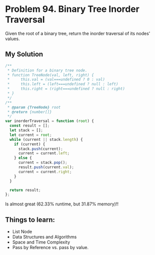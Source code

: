 # Problem 94. Binary Tree Inorder Traversal

Given the root of a binary tree, return the inorder traversal of its nodes' values.

## My Solution

```js
/**
 * Definition for a binary tree node.
 * function TreeNode(val, left, right) {
 *     this.val = (val===undefined ? 0 : val)
 *     this.left = (left===undefined ? null : left)
 *     this.right = (right===undefined ? null : right)
 * }
 */
/**
 * @param {TreeNode} root
 * @return {number[]}
 */
var inorderTraversal = function (root) {
  const result = [];
  let stack = [];
  let current = root;
  while (current || stack.length) {
    if (current) {
      stack.push(current);
      current = current.left;
    } else {
      current = stack.pop();
      result.push(current.val);
      current = current.right;
    }
  }

  return result;
};
```

Is almost great (62.33% runtime, but 31.87% memory)!!

## Things to learn:

- List Node
- Data Structures and Algorithms
- Space and Time Complexity
- Pass by Reference vs. pass by value.
